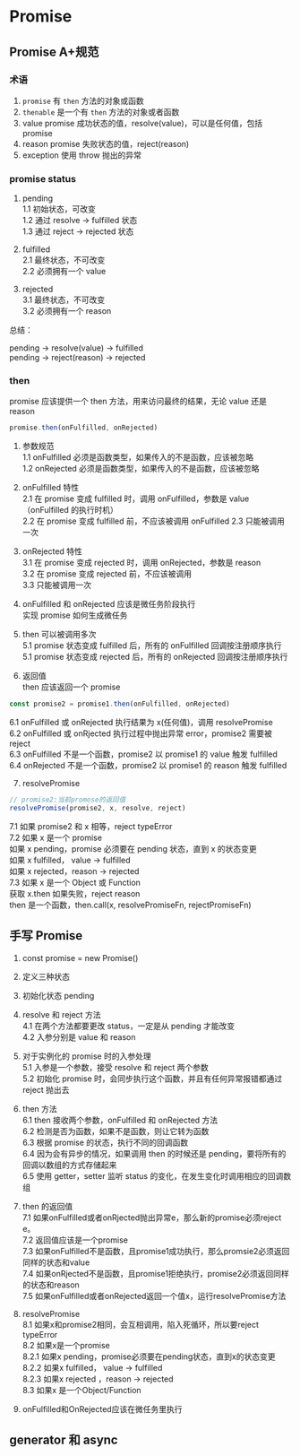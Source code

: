 # Promise

## Promise A+规范

### 术语

1. `promise` 有 `then` 方法的对象或函数
2. `thenable` 是一个有 `then` 方法的对象或者函数
3. value promise 成功状态的值，resolve(value)，可以是任何值，包括 promise
4. reason promise 失败状态的值，reject(reason)
5. exception 使用 throw 抛出的异常

### promise status

1. pending  
   1.1 初始状态，可改变  
   1.2 通过 resolve -> fulfilled 状态  
   1.3 通过 reject -> rejected 状态  

2. fulfilled  
   2.1 最终状态，不可改变  
   2.2 必须拥有一个 value  

3. rejected  
   3.1 最终状态，不可改变  
   3.2 必须拥有一个 reason  

总结：

pending -> resolve(value) -> fulfilled  
pending -> reject(reason) -> rejected  

### then

promise 应该提供一个 then 方法，用来访问最终的结果，无论 value 还是 reason  

```js
promise.then(onFulfilled, onRejected)
```

1. 参数规范  
   1.1 onFulfilled 必须是函数类型，如果传入的不是函数，应该被忽略  
   1.2 onRejected 必须是函数类型，如果传入的不是函数，应该被忽略  

2. onFulfilled 特性  
   2.1 在 promise 变成 fulfilled 时，调用 onFulfilled，参数是 value（onFulfilled 的执行时机）  
   2.2 在 promise 变成 fulfilled 前，不应该被调用 onFulfilled
   2.3 只能被调用一次  

3. onRejected 特性  
   3.1 在 promise 变成 rejected 时，调用 onRejected，参数是 reason  
   3.2 在 promise 变成 rejected 前，不应该被调用  
   3.3 只能被调用一次  

4. onFulfilled 和 onRejected 应该是微任务阶段执行    
   实现 promise 如何生成微任务  

5. then 可以被调用多次  
   5.1 promise 状态变成 fulfilled 后，所有的 onFulfilled 回调按注册顺序执行  
   5.1 promise 状态变成 rejected 后，所有的 onRejected 回调按注册顺序执行  

6. 返回值  
   then 应该返回一个 promise

```js
const promise2 = promise1.then(onFulfilled, onRejected)
```

6.1 onFulfilled 或 onRejected 执行结果为 x(任何值)，调用 resolvePromise  
6.2 onFulfilled 或 onRjected 执行过程中抛出异常 error，promise2 需要被 reject  
6.3 onFulfilled 不是一个函数，promise2 以 promise1 的 value 触发 fulfilled  
6.4 onRejected 不是一个函数，promise2 以 promise1 的 reason 触发 fulfilled  

7. resolvePromise

```js
// promise2:当前promose的返回值
resolvePromise(promise2, x, resolve, reject)
```

7.1 如果 promise2 和 x 相等，reject typeError    
7.2 如果 x 是一个 promise   
如果 x pending，promise 必须要在 pending 状态，直到 x 的状态变更  
如果 x fulfilled， value -> fulfilled  
如果 x rejected，reason -> rejected  
7.3 如果 x 是一个 Object 或 Function  
获取 x.then 如果失败，reject reason  
then 是一个函数，then.call(x, resolvePromiseFn, rejectPromiseFn)  

## 手写 Promise

1. const promise = new Promise()

2. 定义三种状态

3. 初始化状态 pending

4. resolve 和 reject 方法  
   4.1 在两个方法都要更改 status，一定是从 pending 才能改变  
   4.2 入参分别是 value 和 reason  

5. 对于实例化的 promise 时的入参处理  
   5.1 入参是一个参数，接受 resolve 和 reject 两个参数  
   5.2 初始化 promise 时，会同步执行这个函数，并且有任何异常报错都通过 reject 抛出去  

6. then 方法  
   6.1 then 接收两个参数，onFulfilled 和 onRejected 方法  
   6.2 检测是否为函数，如果不是函数，则让它转为函数  
   6.3 根据 promise 的状态，执行不同的回调函数  
   6.4 因为会有异步的情况，如果调用 then 的时候还是 pending，要将所有的回调以数组的方式存储起来  
   6.5 使用 getter，setter 监听 status 的变化，在发生变化时调用相应的回调数组  

7. then 的返回值   
   7.1 如果onFulfilled或者onRjected抛出异常e，那么新的promise必须reject e。   
   7.2 返回值应该是一个promise   
   7.3 如果onFulfilled不是函数，且promise1成功执行，那么promsie2必须返回同样的状态和value   
   7.4 如果onRjected不是函数，且promise1拒绝执行，promise2必须返回同样的状态和reason   
   7.5 如果onFulfilled或者onRejected返回一个值x，运行resolvePromise方法   

8. resolvePromise   
   8.1 如果x和promise2相同，会互相调用，陷入死循环，所以要reject typeError   
   8.2 如果x是一个promise   
      8.2.1 如果x pending，promise必须要在pending状态，直到x的状态变更   
      8.2.2 如果x fulfilled， value -> fulfilled   
      8.2.3 如果x rejected ，reason -> rejected   
    8.3 如果x 是一个Object/Function    

9. onFulfilled和OnRejected应该在微任务里执行   

## generator 和 async

